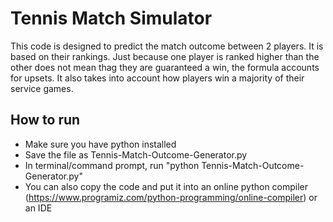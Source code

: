 # Tennis Match Simulator
This code is designed to predict the match outcome between 2 players. It is based on their rankings. Just because one player is ranked higher than the other does not mean thag they are guaranteed a win, the formula accounts for upsets. It also takes into account how players win a majority of their service games.

## How to run
- Make sure you have python installed
- Save the file as Tennis-Match-Outcome-Generator.py
- In terminal/command prompt, run "python Tennis-Match-Outcome-Generator.py"
- You can also copy the code and put it into an online python compiler (https://www.programiz.com/python-programming/online-compiler) or an IDE
